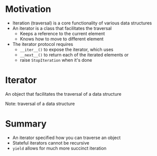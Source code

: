 # Motivation

- Iteration (traversal) is a core functionality of various data structures
- An iterator is a class that facilitates the traversal
  - Keeps a reference to the current element
  - Knows how to move to different element
- The iterator protocol requires
  - `__iter__()` to expose the iterator, which uses
  - `__next__()` to return each of the iterated elements or
  - raise `StopIteration` when it's done

# Iterator

An object that facilitates the traversal of a data structure

Note: traversal of a data structure

# Summary

- An iterator specified how you can traverse an object
- Stateful iterators cannot be recursive
- `yield` allows for much more succinct iteration
